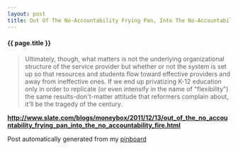 ```yaml
---
layout: post
title: Out Of The No-Accountability Frying Pan, Into The No-Accountability Fire
---
```


#### {{ page.title }}

> Ultimately, though, what matters is not the underlying organizational structure of the service provider but whether or not the system is set up so that resources and students flow toward effective providers and away from ineffective ones. If we end up privatizing K-12 education only in order to replicate (or even intensify in the name of "flexibility") the same results-don't-matter attitude that reformers complain about, it'll be the tragedy of the century.   

<strong><a href='http://www.slate.com/blogs/moneybox/2011/12/13/out_of_the_no_accountability_frying_pan_into_the_no_accountability_fire.html'>http://www.slate.com/blogs/moneybox/2011/12/13/out_of_the_no_accountability_frying_pan_into_the_no_accountability_fire.html</a></strong>

Post automatically generated from my <a href="http://pinboard.in/u:ndfine">pinboard</a>
